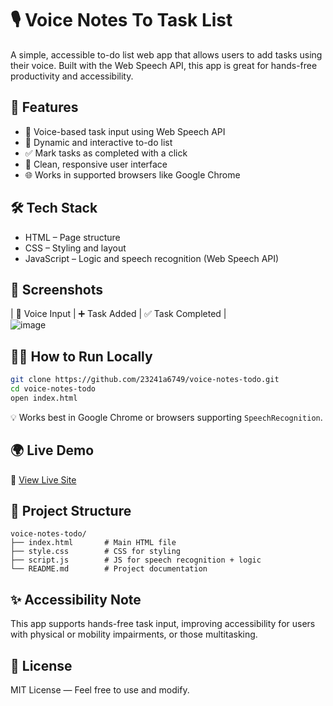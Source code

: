 # 🎙️ Voice Notes To Task List  
A simple, accessible to-do list web app that allows users to add tasks using their voice. Built with the Web Speech API, this app is great for hands-free productivity and accessibility.

## 🚀 Features  
- 🎤 Voice-based task input using Web Speech API  
- 📝 Dynamic and interactive to-do list  
- ✅ Mark tasks as completed with a click  
- 📱 Clean, responsive user interface  
- 🌐 Works in supported browsers like Google Chrome

## 🛠️ Tech Stack  
- HTML – Page structure  
- CSS – Styling and layout  
- JavaScript – Logic and speech recognition (Web Speech API)

## 📸 Screenshots  
| 🎤 Voice Input | ➕ Task Added | ✅ Task Completed |  
![image](https://github.com/user-attachments/assets/132c2b37-cbe3-41b0-9052-e9a37d44d960)


## 🧑‍💻 How to Run Locally  
```bash  
git clone https://github.com/23241a6749/voice-notes-todo.git  
cd voice-notes-todo  
open index.html  
```  
💡 Works best in Google Chrome or browsers supporting `SpeechRecognition`.
  
## 🌍 Live Demo  
🔗 [View Live Site](https://23241a6749.github.io/voice-notes-todo/)


## 📂 Project Structure  
```
voice-notes-todo/
├── index.html       # Main HTML file
├── style.css        # CSS for styling
├── script.js        # JS for speech recognition + logic
└── README.md        # Project documentation
```

## ✨ Accessibility Note  
This app supports hands-free task input, improving accessibility for users with physical or mobility impairments, or those multitasking.

## 📄 License  
MIT License — Feel free to use and modify.
